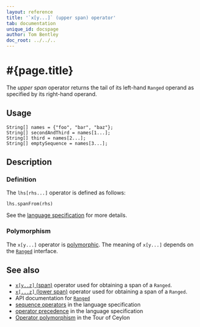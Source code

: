 ```yaml
---
layout: reference
title: '`x[y...]` (upper span) operator'
tab: documentation
unique_id: docspage
author: Tom Bentley
doc_root: ../../..
---
```


# #{page.title}

The *upper span* operator returns the tail of its left-hand `Ranged` operand
as specified by its right-hand operand.

## Usage 

    String[] names = {"foo", "bar", "baz"};
    String[] secondAndThird = names[1...];
    String[] third = names[2...];
    String[] emptySequence = names[3...];

## Description

### Definition

The `lhs[rhs...]` operator is defined as follows:

<!-- check:none -->
    lhs.spanFrom(rhs)

See the [language specification](#{page.doc_root}/#{site.urls.spec_relative}#listmap) for 
more details.

### Polymorphism

The `x[y...]` operator is [polymorphic](#{page.doc_root}/reference/operator/operator-polymorphism). 
The meaning of `x[y...]` depends on the 
[`Ranged`](#{site.urls.apidoc_current}/interface_Ranged.html) 
interface.

## See also

* [`x[y..z]` (span)](../span) operator used for obtaining a span of a `Ranged`.
* [`x[...z]` (lower span)](../lower-span) operator used for obtaining a span of a `Ranged`.
* API documentation for [`Ranged`](#{site.urls.apidoc_current}/interface_Ranged.html)
* [sequence operators](#{page.doc_root}/#{site.urls.spec_relative}#listmap) in the 
  language specification
* [operator precedence](#{page.doc_root}/#{site.urls.spec_relative}#operatorprecedence) in the 
  language specification
* [Operator polymorphism](#{page.doc_root}/tour/language-module/#operator_polymorphism) 
  in the Tour of Ceylon

